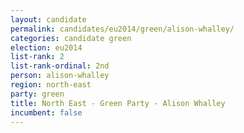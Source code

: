 ```yaml
---
layout: candidate
permalink: candidates/eu2014/green/alison-whalley/
categories: candidate green
election: eu2014
list-rank: 2
list-rank-ordinal: 2nd
person: alison-whalley
region: north-east
party: green
title: North East - Green Party - Alison Whalley
incumbent: false
---
```

